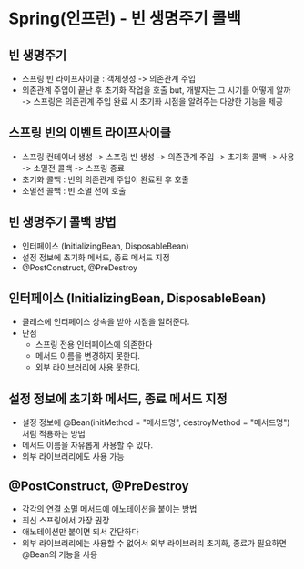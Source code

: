 # Spring(인프런) - 빈 생명주기 콜백

## 빈 생명주기
- 스프링 빈 라이프사이클 : 객체생성 -> 의존관계 주입
- 의존관계 주입이 끝난 후 초기화 작업을 호출 but, 개발자는 그 시기를 어떻게 알까  
-> 스프링은 의존관계 주입 완료 시 초기화 시점을 알려주는 다양한 기능을 제공

## 스프링 빈의 이벤트 라이프사이클
- 스프링 컨테이너 생성 -> 스프링 빈 생성 -> 의존관계 주입 -> 초기화 콜백 -> 사용 -> 소멸전 콜백 -> 스프링 종료
- 초기화 콜백 : 빈의 의존관계 주입이 완료된 후 호출
- 소멸전 콜백 : 빈 소멸 전에 호출

## 빈 생명주기 콜백 방법
- 인터페이스 (InitializingBean, DisposableBean)
- 설정 정보에 초기화 메서드, 종료 메서드 지정
- @PostConstruct, @PreDestroy

## 인터페이스 (InitializingBean, DisposableBean)
- 클래스에 인터페이스 상속을 받아 시점을 알려준다.
- 단점
    - 스프링 전용 인터페이스에 의존한다
    - 메서드 이름을 변경하지 못한다.
    - 외부 라이브러리에 사용 못한다.

## 설정 정보에 초기화 메서드, 종료 메서드 지정
- 설정 정보에 @Bean(initMethod = "메서드명", destroyMethod = "메서드명") 처럼 적용하는 방법
- 메서드 이름을 자유롭게 사용할 수 있다.
- 외부 라이브러리에도 사용 가능

## @PostConstruct, @PreDestroy
- 각각의 연결 소멸 메서드에 애노테이션을 붙이는 방법
- 최신 스프링에서 가장 권장
- 애노테이션만 붙이면 되서 간단하다
- 외부 라이브러리에는 사용할 수 없어서 외부 라이브러리 초기화, 종료가 필요하면 @Bean의 기능을 사용
